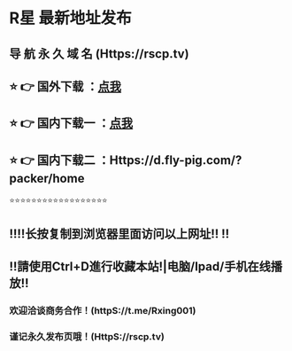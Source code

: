 # R星 最新地址发布 
## 导 航 永 久 域 名  (Https://rscp.tv)
## ⭐️ 👉 国外下载 ：[点我](Https://www.wouyta.com/?packer/home)
## ⭐️ 👉 国内下载一 ：[点我](Https://abc.tongxiandp.xyz/?packer/home)
## ⭐️ 👉 国内下载二 ：Https://d.fly-pig.com/?packer/home
⭐️⭐️⭐️⭐️⭐️⭐️⭐️⭐️⭐️⭐️⭐️⭐️⭐️⭐️⭐️⭐️⭐️⭐️
## ‼️‼️长按复制到浏览器里面访问以上网址‼️  ‼️
## ‼️請使用Ctrl+D進行收藏本站!|电脑/Ipad/手机在线播放‼️
### 欢迎洽谈商务合作！(httpS://t.me/Rxing001)
### 谨记永久发布页哦！(HttpS://rscp.tv)
